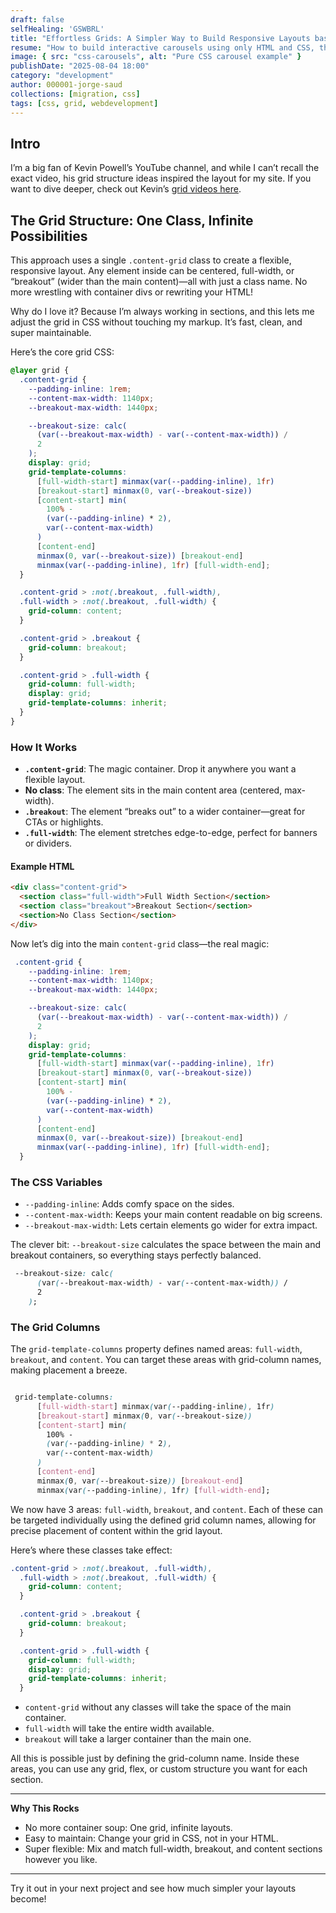 ```yaml
---
draft: false
selfHealing: 'GSWBRL'
title: "Effortless Grids: A Simpler Way to Build Responsive Layouts based on Kevin Powell"
resume: "How to build interactive carousels using only HTML and CSS, thanks to the new scroll-marker and scroll-marker-group properties."
image: { src: "css-carousels", alt: "Pure CSS carousel example" }
publishDate: "2025-08-04 18:00"
category: "development"
author: 000001-jorge-saud
collections: [migration, css]
tags: [css, grid, webdevelopment]
---
```


## Intro

I’m a big fan of Kevin Powell’s YouTube channel, and while I can’t recall the exact video, his grid structure ideas inspired the layout for my site. If you want to dive deeper, check out Kevin’s [grid videos here](https://www.youtube.com/@KevinPowell/search?query=grid).


## The Grid Structure: One Class, Infinite Possibilities

This approach uses a single `.content-grid` class to create a flexible, responsive layout. Any element inside can be centered, full-width, or “breakout” (wider than the main content)—all with just a class name. No more wrestling with container divs or rewriting your HTML!

Why do I love it? Because I’m always working in sections, and this lets me adjust the grid in CSS without touching my markup. It’s fast, clean, and super maintainable.

Here’s the core grid CSS:

```css
@layer grid {
  .content-grid {
    --padding-inline: 1rem;
    --content-max-width: 1140px;
    --breakout-max-width: 1440px;

    --breakout-size: calc(
      (var(--breakout-max-width) - var(--content-max-width)) /
      2
    );
    display: grid;
    grid-template-columns:
      [full-width-start] minmax(var(--padding-inline), 1fr)
      [breakout-start] minmax(0, var(--breakout-size))
      [content-start] min(
        100% -
        (var(--padding-inline) * 2),
        var(--content-max-width)
      )
      [content-end]
      minmax(0, var(--breakout-size)) [breakout-end]
      minmax(var(--padding-inline), 1fr) [full-width-end];
  }

  .content-grid > :not(.breakout, .full-width),
  .full-width > :not(.breakout, .full-width) {
    grid-column: content;
  }

  .content-grid > .breakout {
    grid-column: breakout;
  }

  .content-grid > .full-width {
    grid-column: full-width;
    display: grid;
    grid-template-columns: inherit;
  }
}

```


### How It Works

- **`.content-grid`**: The magic container. Drop it anywhere you want a flexible layout.
- **No class**: The element sits in the main content area (centered, max-width).
- **`.breakout`**: The element “breaks out” to a wider container—great for CTAs or highlights.
- **`.full-width`**: The element stretches edge-to-edge, perfect for banners or dividers.

#### Example HTML

```html
<div class="content-grid">
  <section class="full-width">Full Width Section</section>
  <section class="breakout">Breakout Section</section>
  <section>No Class Section</section>
</div>
```


Now let’s dig into the main `content-grid` class—the real magic:

```css
 .content-grid {
    --padding-inline: 1rem;
    --content-max-width: 1140px;
    --breakout-max-width: 1440px;

    --breakout-size: calc(
      (var(--breakout-max-width) - var(--content-max-width)) /
      2
    );
    display: grid;
    grid-template-columns:
      [full-width-start] minmax(var(--padding-inline), 1fr)
      [breakout-start] minmax(0, var(--breakout-size))
      [content-start] min(
        100% -
        (var(--padding-inline) * 2),
        var(--content-max-width)
      )
      [content-end]
      minmax(0, var(--breakout-size)) [breakout-end]
      minmax(var(--padding-inline), 1fr) [full-width-end];
  }
```


### The CSS Variables

- `--padding-inline`: Adds comfy space on the sides.
- `--content-max-width`: Keeps your main content readable on big screens.
- `--breakout-max-width`: Lets certain elements go wider for extra impact.

The clever bit: `--breakout-size` calculates the space between the main and breakout containers, so everything stays perfectly balanced.

```css
 --breakout-size: calc(
      (var(--breakout-max-width) - var(--content-max-width)) /
      2
    );
```


### The Grid Columns

The `grid-template-columns` property defines named areas: `full-width`, `breakout`, and `content`. You can target these areas with grid-column names, making placement a breeze.

```css

 grid-template-columns:
      [full-width-start] minmax(var(--padding-inline), 1fr)
      [breakout-start] minmax(0, var(--breakout-size))
      [content-start] min(
        100% -
        (var(--padding-inline) * 2),
        var(--content-max-width)
      )
      [content-end]
      minmax(0, var(--breakout-size)) [breakout-end]
      minmax(var(--padding-inline), 1fr) [full-width-end];

```


We now have 3 areas: `full-width`, `breakout`, and `content`. Each of these can be targeted individually using the defined grid column names, allowing for precise placement of content within the grid layout.

Here’s where these classes take effect:

```css
.content-grid > :not(.breakout, .full-width),
  .full-width > :not(.breakout, .full-width) {
    grid-column: content;
  }

  .content-grid > .breakout {
    grid-column: breakout;
  }

  .content-grid > .full-width {
    grid-column: full-width;
    display: grid;
    grid-template-columns: inherit;
  }
```

- `content-grid` without any classes will take the space of the main container.
- `full-width` will take the entire width available.
- `breakout` will take a larger container than the main one.

All this is possible just by defining the grid-column name. Inside these areas, you can use any grid, flex, or custom structure you want for each section.

---

**Why This Rocks**

- No more container soup: One grid, infinite layouts.
- Easy to maintain: Change your grid in CSS, not in your HTML.
- Super flexible: Mix and match full-width, breakout, and content sections however you like.

---

Try it out in your next project and see how much simpler your layouts become!